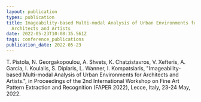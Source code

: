 ```yaml
---
layout: publication
types: publication
title: Imageability-based Multi-modal Analysis of Urban Environments for
  Architects and Artists
date: 2022-05-23T10:08:35.561Z
tags: conference_publications
publication_date: 2022-05-23
---
```

<!--StartFragment-->

T. Pistola, N. Georgakopoulou, A. Shvets, K. Chatzistavros, V. Xefteris, A. García, I. Koulalis, S. Diplaris, L. Wanner, I. Kompatsiaris, "Imageability-based Multi-modal Analysis of Urban Environments for Architects and Artists.", in Proceedings of the 2nd International Workshop on Fine Art Pattern Extraction and Recognition (FAPER 2022), Lecce, Italy, 23-24 May, 2022.

<!--EndFragment-->
